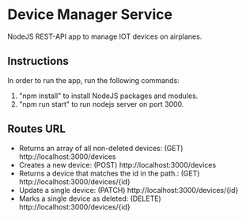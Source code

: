 # Device Manager Service  
NodeJS REST-API app to manage IOT devices on airplanes.

## Instructions
In order to run the app, run the following commands:
1. "npm install" to install NodeJS packages and modules.
2. "npm run start" to run nodejs server on port 3000.

## Routes URL
- Returns an array of all non-deleted devices: (GET) http://localhost:3000/devices
- Creates a new device: (POST) http://localhost:3000/devices
- Returns a device that matches the id in the path.: (GET) http://localhost:3000/devices/{id}
- Update a single device: (PATCH) http://localhost:3000/devices/{id}
- Marks a single device as deleted: (DELETE) http://localhost:3000/devices/{id}